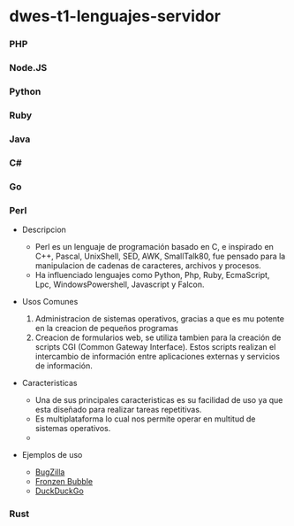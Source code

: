 # dwes-t1-lenguajes-servidor

### PHP

### Node.JS

### Python

### Ruby

### Java

### C#

### Go

### Perl
- Descripcion
  - Perl es un lenguaje de programación basado en C, e inspirado en C++, Pascal, UnixShell, SED, AWK, SmallTalk80, fue pensado para la manipulacion de cadenas de caracteres, archivos y procesos.
  - Ha influenciado lenguajes como Python, Php, Ruby, EcmaScript, Lpc, WindowsPowershell, Javascript y Falcon.
    
- Usos Comunes
  1. Administracion de sistemas operativos, gracias a que es mu potente en la creacion de pequeños programas
  2. Creacion de formularios web, se utiliza tambien para la creación de scripts CGI (Common Gateway Interface). Estos scripts realizan el intercambio de
     información entre aplicaciones externas y servicios de información.
     
- Caracteristicas
  - Una de sus principales caracteristicas es su facilidad de uso ya que esta diseñado para realizar tareas repetitivas.
  - Es multiplataforma lo cual nos permite operar en multitud de sistemas operativos.
  - 
- Ejemplos de uso
  - [BugZilla](https://www.bugzilla.org/)
  - [Fronzen Bubble](https://play.google.com/store/apps/details?id=org.jfedor.frozenbubble&hl=es)
  - [DuckDuckGo](https://duckduckgo.com/)










### Rust
